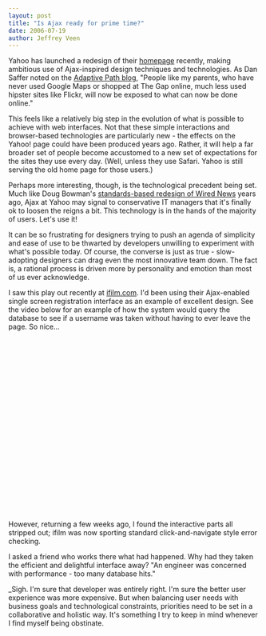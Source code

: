 ```yaml
--- 
layout: post
title: "Is Ajax ready for prime time?"
date: 2006-07-19
author: Jeffrey Veen
---
```

Yahoo has launched a redesign of their <a href="http://www.yahoo.com/">homepage</a> recently, making ambitious use of Ajax-inspired design techniques and technologies. As Dan Saffer noted on the <a href="http://www.adaptivepath.com/blog/2006/07/17/new-yahoo-homepage/">Adaptive Path blog</a>, "People like my parents, who have never used Google Maps or shopped at The Gap online, much less used hipster sites like Flickr, will now be exposed to what can now be done online."

This feels like a relatively big step in the evolution of what is possible to achieve with web interfaces. Not that these simple interactions and browser-based technologies are particularly new - the effects on the Yahoo! page could have been produced years ago. Rather, it will help a far broader set of people become accustomed to a new set of expectations for the sites they use every day. (Well, unless they use Safari. Yahoo is still serving the old home page for those users.)

Perhaps more interesting, though, is the technological precedent being set. Much like Doug Bowman's <a href="http://stopdesign.com/portfolio/web_interface/wired_news.html">standards-based redesign of Wired News</a> years ago, Ajax at Yahoo may signal to conservative IT managers that it's finally ok to loosen the reigns a bit. This technology is in the hands of the majority of users. Let's use it!

It can be so frustrating for designers trying to push an agenda of simplicity and ease of use to be thwarted by developers unwilling to experiment with what's possible today. Of course, the converse is just as true - slow-adopting designers can drag even the most innovative team down. The fact is, a rational process is driven more by personality and emotion than most of us ever acknowledge.

I saw this play out recently at <a href="http://www.ifilm.com/?htv=12">ifilm.com</a>. I'd been using their Ajax-enabled single screen registration interface as an example of excellent design. See the video below for an example of how the system would query the database to see if a username was taken without having to ever leave the page. So nice...

<object width="425" height="350"><param name="movie" value="http://www.youtube.com/v/tj8TpTGGGFI"></param><embed src="http://www.youtube.com/v/tj8TpTGGGFI" type="application/x-shockwave-flash" width="600" height="350"></embed></object>

However, returning a few weeks ago, I found the interactive parts all stripped out; ifilm was now sporting standard click-and-navigate style error checking.

I asked a friend who works there what had happened. Why had they taken the efficient and delightful interface away? "An engineer was concerned with performance - too many database hits."

_Sigh. I'm sure that developer was entirely right. I'm sure the better user experience was more expensive. But when balancing user needs with business goals and technological constraints, priorities need to be set in a collaborative and holistic way. It's something I try to keep in mind whenever I find myself being obstinate.
&#8203;